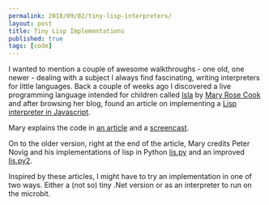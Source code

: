 ```yaml
---
permalink: 2018/09/02/tiny-lisp-interpreters/
layout: post
title: Tiny Lisp Implementations
published: true
tags: [code]
---
```


I wanted to mention a couple of awesome walkthroughs - one old, one newer - dealing with a subject I always find fascinating,
writing interpreters for little languages. Back a couple of weeks ago I discovered a live programming language intended
for children called <a href="http://islalanguage.org/">Isla</a> by
<a href="https://twitter.com/maryrosecook">Mary Rose Cook</a> and after browsing her blog, found an article on
implementing a <a href="https://github.com/maryrosecook/littlelisp">Lisp interpreter in Javascript</a>.

Mary explains the code in <a href="https://maryrosecook.com/blog/post/little-lisp-interpreter">an article</a> and a
<a href="https://www.youtube.com/watch?v=hqnTvuvXPCc">screencast<a/>.

On to the older version, right at the end of the article, Mary credits Peter Novig and his implementations of lisp
in Python <a href="http://norvig.com/lispy.html">lis.py</a> and an improved <a href="http://norvig.com/lispy2.html">lis.py2</a>.

Inspired by these articles, I might have to try an implementation in one of two ways. Either a (not so) tiny .Net version
or as an interpreter to run on the microbit.
